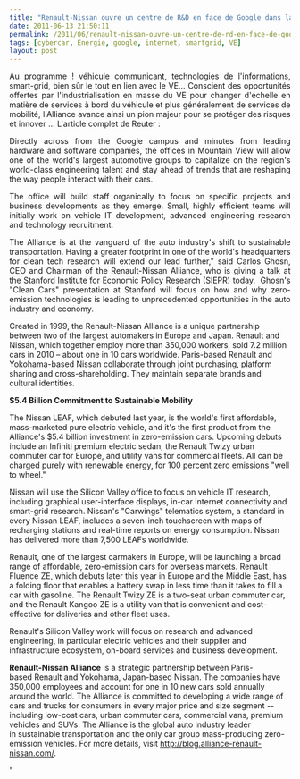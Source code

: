 ```yaml
---
title: "Renault-Nissan ouvre un centre de R&D en face de Google dans la Silicon Valley !"
date: 2011-06-13 21:50:11
permalink: /2011/06/renault-nissan-ouvre-un-centre-de-rd-en-face-de-google-dans-la-silicon-valley.html
tags: [cybercar, Energie, google, internet, smartgrid, VE]
layout: post
---
```


<p style="text-align: justify">Au programme ! véhicule communicant, technologies de l'informations, smart-grid, bien sûr le tout en lien avec le VE... Conscient des opportunités offertes par l'industrialisation en masse du VE pour changer d'échelle en matière de services à bord du véhicule et plus généralement de services de mobilité, l'Alliance avance ainsi un pion majeur pour se protéger des risques et innover ... L'article complet de Reuter :</p> <p style="text-align: justify"> </p>  <!--more-->   <p style="text-align: justify">Directly across from the Google campus and minutes from leading hardware and software companies, the offices in Mountain View will allow one of the world's largest automotive groups to capitalize on the region's world-class engineering talent and stay ahead of trends that are reshaping the way people interact with their cars.</p> <p style="text-align: justify">The office will build staff organically to focus on specific projects and business developments as they emerge. Small, highly efficient teams will initially work on vehicle IT development, advanced engineering research and technology recruitment.</p> <p style="text-align: justify">The Alliance is at the vanguard of the auto industry's shift to sustainable transportation. Having a greater footprint in one of the world's headquarters for clean tech research will extend our lead further," said Carlos Ghosn, CEO and Chairman of the Renault-Nissan Alliance, who is giving a talk at the Stanford Institute for Economic Policy Research (SIEPR) today.  Ghosn's "Clean Cars" presentation at Stanford will focus on how and why zero-emission technologies is leading to unprecedented opportunities in the auto industry and economy.</p> <p style=""text-align: justify"">Created in 1999, the Renault-Nissan Alliance is a unique partnership between two of the largest automakers in Europe and Japan. Renault and Nissan, which together employ more than 350,000 workers, sold 7.2 million cars in 2010 – about one in 10 cars worldwide. Paris-based Renault and Yokohama-based Nissan collaborate through joint purchasing, platform sharing and cross-shareholding. They maintain separate brands and cultural identities.</p> <p style=""text-align: justify""><strong>$5.4 Billion Commitment to Sustainable Mobility </strong></p> <p style=""text-align: justify"">The Nissan LEAF, which debuted last year, is the world's first affordable, mass-marketed pure electric vehicle, and it's the first product from the Alliance's $5.4 billion investment in zero-emission cars. Upcoming debuts include an Infiniti premium electric sedan, the Renault Twizy urban commuter car for Europe, and utility vans for commercial fleets. All can be charged purely with renewable energy, for 100 percent zero emissions "well to wheel."</p> <p style=""text-align: justify"">Nissan will use the Silicon Valley office to focus on vehicle IT research, including graphical user-interface displays, in-car Internet connectivity and smart-grid research. Nissan's "Carwings" telematics system, a standard in every Nissan LEAF, includes a seven-inch touchscreen with maps of recharging stations and real-time reports on energy consumption. Nissan has delivered more than 7,500 LEAFs worldwide.  </p> <p style=""text-align: justify"">Renault, one of the largest carmakers in Europe, will be launching a broad range of affordable, zero-emission cars for overseas markets. Renault Fluence ZE, which debuts later this year in Europe and the Middle East, has a folding floor that enables a battery swap in less time than it takes to fill a car with gasoline. The Renault Twizy ZE is a two-seat urban commuter car, and the Renault Kangoo ZE is a utility van that is convenient and cost-effective for deliveries and other fleet uses.</p> <p style=""text-align: justify"">Renault's Silicon Valley work will focus on research and advanced engineering, in particular electric vehicles and their supplier and infrastructure ecosystem, on-board services and business development.</p> <p style=""text-align: justify""><strong>Renault-Nissan Alliance</strong> is a strategic partnership between Paris-based Renault and Yokohama, Japan-based Nissan. The companies have 350,000 employees and account for one in 10 new cars sold annually around the world. The Alliance is committed to developing a wide range of cars and trucks for consumers in every major price and size segment -- including low-cost cars, urban commuter cars, commercial vans, premium vehicles and SUVs. The Alliance is the global auto industry leader in sustainable transportation and the only car group mass-producing zero-emission vehicles. For more details, visit <a href=""http://blog.alliance-renault-nissan.com/"">http://blog.alliance-renault-nissan.com/</a>.</p>"
